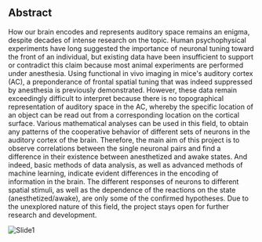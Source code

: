 Abstract
-----------
How our brain encodes and represents auditory space remains an enigma, despite decades of intense research on the topic. Human psychophysical experiments have long suggested the importance of neuronal tuning toward the front of an individual, but existing data have been insufficient to support or contradict this claim because most animal experiments are performed under anesthesia. 
Using functional in vivo imaging in mice's auditory cortex (AC), a preponderance of frontal spatial tuning that was indeed suppressed by anesthesia is previously demonstrated. However, these data remain exceedingly difficult to interpret because there is no topographical representation of auditory space in the AC, whereby the specific location of an object can be read out from a corresponding location on the cortical surface. 
Various mathematical analyses can be used in this field, to obtain any patterns of the cooperative behavior of different sets of neurons in the auditory cortex of the brain. Therefore, the main aim of this project is to observe correlations between the single neuronal pairs and find a difference in their existence between anesthetized and awake states.
And indeed, basic methods of data analysis, as well as advanced methods of machine learning, indicate evident differences in the encoding of information in the brain. The different responses of neurons to different spatial stimuli, as well as the dependence of the reactions on the state (anesthetized/awake), are only some of the confirmed hypotheses. 
Due to the unexplored nature of this field, the project stays open for further research and development.

![Slide1](https://user-images.githubusercontent.com/57879705/185630673-72fad2b5-f5b0-45f0-b41a-67629d457c2c.JPG)
